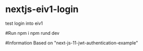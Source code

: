 # nextjs-eiv1-login
test login into eiv1

#Run
npm i
npm rund dev

#Information
Based on "next-js-11-jwt-authentication-example"
